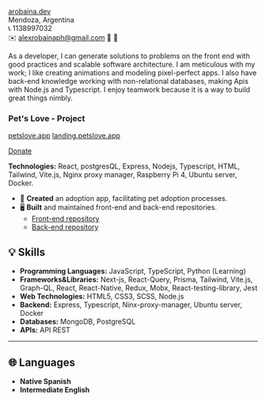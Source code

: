 [arobaina.dev](https://arobaina.dev)  
Mendoza, Argentina  
📞 1138997032  
✉️ alexrobainaph@gmail.com
👋 🦄

As a developer, I can generate solutions to problems on the front end with good practices and scalable software architecture. I am meticulous with my work; I like creating animations and modeling pixel-perfect apps. I also have back-end knowledge working with non-relational databases, making Apis with Node.js and Typescript. I enjoy teamwork because it is a way to build great things nimbly.

### Pet's Love - Project

[petslove.app](https://petslove.app/)
[landing.petslove.app](https://landing.petslove.app/)

[Donate](https://linktr.ee/petslove.app)

**Technologies:** React, postgresQL, Express, Nodejs, Typescript, HTML, Tailwind, Vite.js, Nginx proxy manager, Raspberry Pi 4,
Ubuntu server, Docker.

- 🐾 **Created** an adoption app, facilitating pet adoption processes.
- 🖥️ **Built** and maintained front-end and back-end repositories.
  - [Front-end repository](https://github.com/alexrobaina/frontend_petsLove)
  - [Back-end repository](https://github.com/alexrobaina/api-pets-love)

## 💡 Skills

- **Programming Languages:** JavaScript, TypeScript, Python (Learning)
- **Frameworks&Libraries:** Next-js, React-Query, Prisma, Tailwind, Vite.js, Graph-QL, React, React-Native, Redux, Mobx, React-testing-library, Jest
- **Web Technologies:** HTML5, CSS3, SCSS, Node.js
- **Backend:** Express, Typescript, Ninx-proxy-manager, Ubuntu server, Docker
- **Databases:** MongoDB, PostgreSQL
- **APIs:** API REST

---

## 🌐 Languages

- **Native Spanish**
- **Intermediate English**
